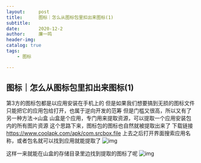 ```yaml
---
layout:     post
title:      图标｜怎么从图标包里扣出来图标(1)
subtitle:   
date:       2020-12-2
author:     廉一鸣
header-img: 
catalog: true
tags:
    - 图标

---
```


## 图标｜怎么从图标包里扣出来图标(1)

第3方的图标包都是以应用安装在手机上的
但是如果我们想要搞到无损的图标文件
只能把它的应用包给打开，也属于逆向开发的范筹
但是门槛又很高，所以又有了另一种方法→山盒
山盒是个应用，专门用来提取资源，可以提取一个应用安装包内的所有图片资源
这个思路下来，图标包的图标也自然就被提取出来了
下载链接
https://www.coolapk.com/apk/com.srcbox.file
上去之后打开界面搜索应用名称，或者包名就可以找到应用就能提取了
![img](https://mmbiz.qpic.cn/mmbiz_jpg/tMsLbdfwxoOTQYiaDoFdTRYzV3jfpgJIJaGLMQXYgKTtkzBS0IqSspwV2RUeAhAazxdFu1iaF8Pmw237bX3jSZpQ/640?wx_fmt=jpeg&tp=webp&wxfrom=5&wx_lazy=1&wx_co=1)

这样一来就能在山盒的存储目录里边找到提取的图标了呢
![img](https://mmbiz.qpic.cn/mmbiz_jpg/tMsLbdfwxoOTQYiaDoFdTRYzV3jfpgJIJpyX4RLnjzW94Svo8VhXNCMfatREtYWaWAToibsTOwN72RmJrteiaHeicw/640?wx_fmt=jpeg&tp=webp&wxfrom=5&wx_lazy=1&wx_co=1)

